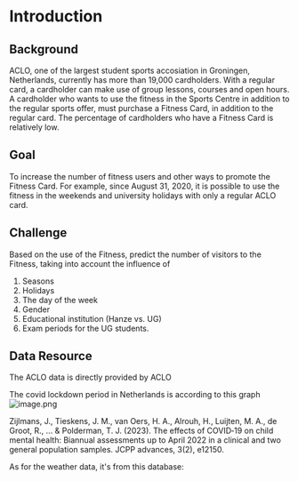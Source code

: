 # Introduction
## Background
ACLO, one of the largest student sports accosiation in Groningen, Netherlands, currently has more than 19,000 cardholders.
With a regular card, a cardholder can make use of group lessons, courses and open hours. A cardholder who wants to use the fitness in the Sports Centre in addition to the regular sports offer, must purchase a Fitness Card, in addition to the regular card. The percentage of cardholders who have a Fitness Card is relatively low. 

## Goal
To increase the number of fitness users and other ways to promote the Fitness Card. For example, since August 31, 2020, it is possible to use the fitness in the weekends and university holidays with only a regular ACLO card.

## Challenge
Based on the use of the Fitness, predict the number of visitors to the Fitness, taking into account the influence of 
1.    Seasons
2.    Holidays
3.    The day of the week
4.    Gender
5.    Educational institution (Hanze vs. UG)
6.    Exam periods for the UG students.

## Data Resource
The ACLO data is directly provided by ACLO


The covid lockdown period in Netherlands is according to this graph
![image.png](attachment:image.png)

Zijlmans, J., Tieskens, J. M., van Oers, H. A., Alrouh, H., Luijten, M. A., de Groot, R., ... & Polderman, T. J. (2023). The effects of COVID‐19 on child mental health: Biannual assessments up to April 2022 in a clinical and two general population samples. JCPP advances, 3(2), e12150.


As for the weather data, it's from this database:


